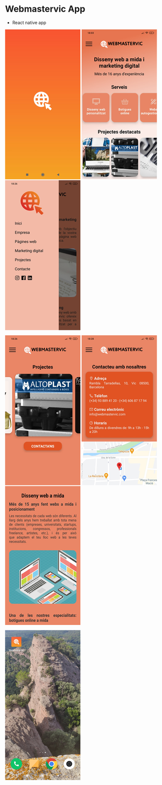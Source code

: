 # Webmastervic App

-   React native app

![image](src/assets/img_demo/0.jpg) ![image](src/assets/img_demo/1.jpg) ![image](src/assets/img_demo/2.jpg) 

![image](src/assets/img_demo/3.jpg) ![image](src/assets/img_demo/4.jpg) ![image](src/assets/img_demo/5.jpg) 

![image](src/assets/img_demo/6.jpg)
